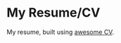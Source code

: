 # My Resume/CV

My resume, built using [awesome
CV](https://github.com/posquit0/Awesome-CV#readme).
